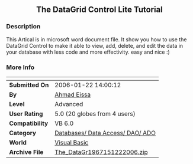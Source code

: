 ﻿<div align="center">

## The DataGrid Control Lite Tutorial


</div>

### Description

This Artical is in microsoft word document file. It show you how to use the DataGrid Control to make it able to view, add, delete, and edit the data in your database with less code and more effectivity. easy and nice :)
 
### More Info
 


<span>             |<span>
---                |---
**Submitted On**   |2006-01-22 14:00:12
**By**             |[Ahmad Eissa](https://github.com/Planet-Source-Code/PSCIndex/blob/master/ByAuthor/ahmad-eissa.md)
**Level**          |Advanced
**User Rating**    |5.0 (20 globes from 4 users)
**Compatibility**  |VB 6\.0
**Category**       |[Databases/ Data Access/ DAO/ ADO](https://github.com/Planet-Source-Code/PSCIndex/blob/master/ByCategory/databases-data-access-dao-ado__1-6.md)
**World**          |[Visual Basic](https://github.com/Planet-Source-Code/PSCIndex/blob/master/ByWorld/visual-basic.md)
**Archive File**   |[The\_DataGr1967151222006\.zip](https://github.com/Planet-Source-Code/ahmad-eissa-the-datagrid-control-lite-tutorial__1-64111/archive/master.zip)








